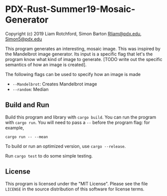 # PDX-Rust-Summer19-Mosaic-Generator

Copyright (c) 2019 Liam Rotchford, Simon Barton
Rliam@pdx.edu, Simon5@pdx.edu

This program generates an interesting, mosaic image. This was inspired
by the Mandelbrot image generator. Its input is a specific flag that
let's the program know what kind of image to generate. [TODO write out
the specific semantics of how an image is created].

The following flags can be used to specify how an image is made
* `--Mandelbrot`: Creates Mandelbrot image
* `--random`: Median

## Build and Run

Build this program and library with `cargo build`. You can
run the program with `cargo run`. You will need to pass a
`--` before the program flag: for example,

    cargo run -- --mean

To build or run an optimized version, use `cargo --release`.

Run `cargo test` to do some simple testing.

## License

This program is licensed under the "MIT License".  Please
see the file `LICENSE` in the source distribution of this
software for license terms.
